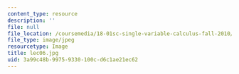 ```yaml
---
content_type: resource
description: ''
file: null
file_location: /coursemedia/18-01sc-single-variable-calculus-fall-2010/3a99c48b99759330100cd6c1ae21ec62_lec06.jpg
file_type: image/jpeg
resourcetype: Image
title: lec06.jpg
uid: 3a99c48b-9975-9330-100c-d6c1ae21ec62
---
```

